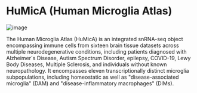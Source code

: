 # HuMicA (Human Microglia Atlas)

![image](https://github.com/RicardoMartins-Ferreira/HuMicA/assets/77279874/6b4c6c95-37a1-46f6-87b4-8d0df0d394d6)


The Human Microglia Atlas (HuMicA) is an integrated snRNA-seq object encompassing immune cells from sixteen brain tissue datasets across multiple neurodegenerative conditions, including patients diagnosed with Alzheimer´s Disease, Autism Spectrum Disorder, epilepsy, COVID-19, Lewy Body Diseases, Multiple Sclerosis, and individuals without known neuropathology. It encompasses eleven transcriptionally distinct microglia subpopulations, including homeostatic as well as "disease-associated microglia" (DAM) and "disease-inflammatory macrophages" (DIMs). 
